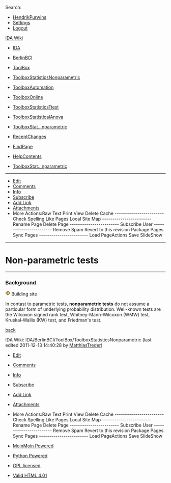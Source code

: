 Search:

-   [HendrikPurwins](https://wiki.ml.tu-berlin.de/wiki/HendrikPurwins "HendrikPurwins @ Self")
-   [Settings](https://wiki.ml.tu-berlin.de/wiki/IDA/BerlinBCI/ToolBox/ToolboxStatisticsNonparametric?action=userprefs)
-   [Logout](https://wiki.ml.tu-berlin.de/wiki/IDA/BerlinBCI/ToolBox/ToolboxStatisticsNonparametric?action=logout&logout=logout)

[IDA Wiki](https://wiki.ml.tu-berlin.de/wiki/Main)

-   [IDA](https://wiki.ml.tu-berlin.de/wiki/IDA)
-   [BerlinBCI](https://wiki.ml.tu-berlin.de/wiki/IDA/BerlinBCI)
-   [ToolBox](https://wiki.ml.tu-berlin.de/wiki/IDA/BerlinBCI/ToolBox)
-   [ToolboxStatisticsNonparametric](https://wiki.ml.tu-berlin.de/wiki/IDA/BerlinBCI/ToolBox/ToolboxStatisticsNonparametric?action=fullsearch&context=180&value=linkto%3A%22IDA%2FBerlinBCI%2FToolBox%2FToolboxStatisticsNonparametric%22 "Click to do a full-text search for this title")

-   [ToolboxAutomation](https://wiki.ml.tu-berlin.de/wiki/IDA/BerlinBCI/ToolBox/ToolboxAutomation)
-   [ToolboxOnline](https://wiki.ml.tu-berlin.de/wiki/IDA/BerlinBCI/ToolBox/ToolboxOnline)
-   [ToolboxStatisticsTtest](https://wiki.ml.tu-berlin.de/wiki/IDA/BerlinBCI/ToolBox/ToolboxStatisticsTtest)
-   [ToolboxStatisticalAnova](https://wiki.ml.tu-berlin.de/wiki/IDA/BerlinBCI/ToolBox/ToolboxStatisticalAnova)
-   [ToolboxStat...nparametric](https://wiki.ml.tu-berlin.de/wiki/IDA/BerlinBCI/ToolBox/ToolboxStatisticsNonparametric)

-   [RecentChanges](https://wiki.ml.tu-berlin.de/wiki/RecentChanges)
-   [FindPage](https://wiki.ml.tu-berlin.de/wiki/FindPage)
-   [HelpContents](https://wiki.ml.tu-berlin.de/wiki/HelpContents)
-   [ToolboxStat...nparametric](https://wiki.ml.tu-berlin.de/wiki/IDA/BerlinBCI/ToolBox/ToolboxStatisticsNonparametric)

* * * * *

-   [Edit](https://wiki.ml.tu-berlin.de/wiki/IDA/BerlinBCI/ToolBox/ToolboxStatisticsNonparametric?action=edit&editor=text)
-   [Comments](#)
-   [Info](https://wiki.ml.tu-berlin.de/wiki/IDA/BerlinBCI/ToolBox/ToolboxStatisticsNonparametric?action=info)
-   [Subscribe](https://wiki.ml.tu-berlin.de/wiki/IDA/BerlinBCI/ToolBox/ToolboxStatisticsNonparametric?action=subscribe)
-   [Add
    Link](https://wiki.ml.tu-berlin.de/wiki/IDA/BerlinBCI/ToolBox/ToolboxStatisticsNonparametric?action=quicklink)
-   [Attachments](https://wiki.ml.tu-berlin.de/wiki/IDA/BerlinBCI/ToolBox/ToolboxStatisticsNonparametric?action=AttachFile)
-   More Actions:Raw Text Print View Delete Cache
    ------------------------ Check Spelling Like Pages Local Site Map
    ------------------------ Rename Page Delete Page
    ------------------------ Subscribe User ------------------------
    Remove Spam Revert to this revision Package Pages Sync Pages
    ------------------------ Load PageActions Save SlideShow

* * * * *

Non-parametric tests
====================

* * * * *

### Background

![\<!\>](_static/attention.png "<!>")
Building site

In contast to parametric tests, **nonparametric tests** do not assume a
particular form of underlying probability distribution. Well-known tests
are the Wilcoxon signed rank test, Whitney-Mann-Wilcoxon (WMW) test,
Kruskal-Wallis (KW) test, and Friedman's test.

[back](https://wiki.ml.tu-berlin.de/wiki/IDA/BerlinBCI/ToolBox/ToolboxStatisticsNonparametric#top)

IDA Wiki: IDA/BerlinBCI/ToolBox/ToolboxStatisticsNonparametric (last
edited 2011-12-13 14:40:28 by
[MatthiasTreder](https://wiki.ml.tu-berlin.de/wiki/MatthiasTreder "MatthiasTreder @ treder.ml.tu-berlin.de[130.149.88.14]"))

-   [Edit](https://wiki.ml.tu-berlin.de/wiki/IDA/BerlinBCI/ToolBox/ToolboxStatisticsNonparametric?action=edit&editor=text)
-   [Comments](#)
-   [Info](https://wiki.ml.tu-berlin.de/wiki/IDA/BerlinBCI/ToolBox/ToolboxStatisticsNonparametric?action=info)
-   [Subscribe](https://wiki.ml.tu-berlin.de/wiki/IDA/BerlinBCI/ToolBox/ToolboxStatisticsNonparametric?action=subscribe)
-   [Add
    Link](https://wiki.ml.tu-berlin.de/wiki/IDA/BerlinBCI/ToolBox/ToolboxStatisticsNonparametric?action=quicklink)
-   [Attachments](https://wiki.ml.tu-berlin.de/wiki/IDA/BerlinBCI/ToolBox/ToolboxStatisticsNonparametric?action=AttachFile)
-   More Actions:Raw Text Print View Delete Cache
    ------------------------ Check Spelling Like Pages Local Site Map
    ------------------------ Rename Page Delete Page
    ------------------------ Subscribe User ------------------------
    Remove Spam Revert to this revision Package Pages Sync Pages
    ------------------------ Load PageActions Save SlideShow

-   [MoinMoin
    Powered](http://moinmo.in/ "This site uses the MoinMoin Wiki software.")
-   [Python
    Powered](http://moinmo.in/Python "MoinMoin is written in Python.")
-   [GPL licensed](http://moinmo.in/GPL "MoinMoin is GPL licensed.")
-   [Valid HTML
    4.01](http://validator.w3.org/check?uri=referer "Click here to validate this page.")

